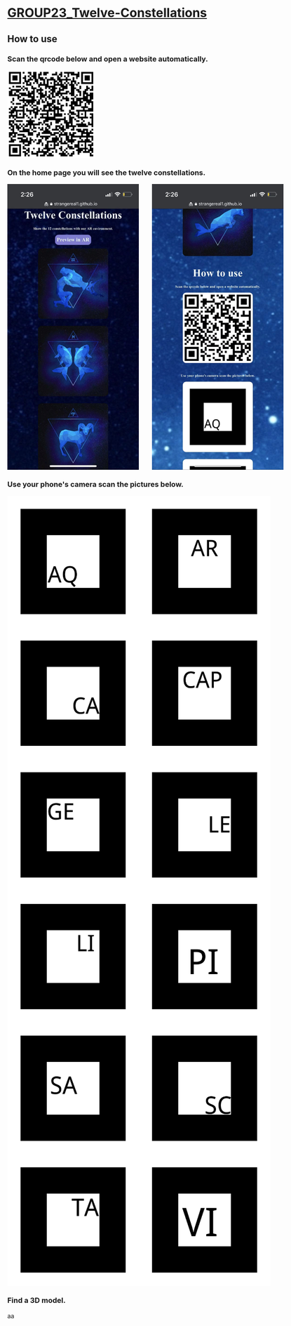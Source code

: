 # [GROUP23_Twelve-Constellations](https://robots-make-art-too.github.io/GROUP23_Twelve-Constellations/docs/website)

## How to use

### Scan the qrcode below and open a website automatically.

<img src="docs/website/assets/qrcode.png" width = "200" height = "200" alt="qrcode" align=center />

### On the home page you will see the twelve constellations.

<div style='display: flex'>
<img src="docs/website/assets/screenshot_1.jpeg" width = "300"  alt="s" align=center  style='margin-right:30px'/>  
<img src="docs/website/assets/screenshot_2.jpeg" width = "300"  alt="s" align=center />  
</div>

### Use your phone's camera scan the pictures below.

<div style='display: flex'>
<img src="docs/website/assets/markers/pattern-AQ.png" width = "300" height = "300" alt="s" align=center />  
<img src="docs/website/assets/markers/pattern-AR.png" width = "300" height = "300" alt="s" align=center /> 
</div>
<div style='display: flex'>
<img src="docs/website/assets/markers/pattern-CA.png" width = "300" height = "300" alt="s" align=center />  
<img src="docs/website/assets/markers/pattern-CAP.png" width = "300" height = "300" alt="s" align=center /> 
</div>
<div style='display: flex'>
<img src="docs/website/assets/markers/pattern-GE.png" width = "300" height = "300" alt="s" align=center />  
<img src="docs/website/assets/markers/pattern-LE.png" width = "300" height = "300" alt="s" align=center /> 
</div>
<div style='display: flex'>
<img src="docs/website/assets/markers/pattern-LI.png" width = "300" height = "300" alt="s" align=center />  
<img src="docs/website/assets/markers/pattern-PI.png" width = "300" height = "300" alt="s" align=center /> 
</div>
<div style='display: flex'>
<img src="docs/website/assets/markers/pattern-SA.png" width = "300" height = "300" alt="s" align=center />  
<img src="docs/website/assets/markers/pattern-SC.png" width = "300" height = "300" alt="s" align=center /> 
</div>
<div style='display: flex'>
<img src="docs/website/assets/markers/pattern-TA.png" width = "300" height = "300" alt="s" align=center />  
<img src="docs/website/assets/markers/pattern-VI.png" width = "300" height = "300" alt="s" align=center /> 
</div>

### Find a 3D model.
aa
<div style='display: flex'>
<img src="docs/website/assets/ar_scene.gif" width = "300" alt="" align=center />
</div>
